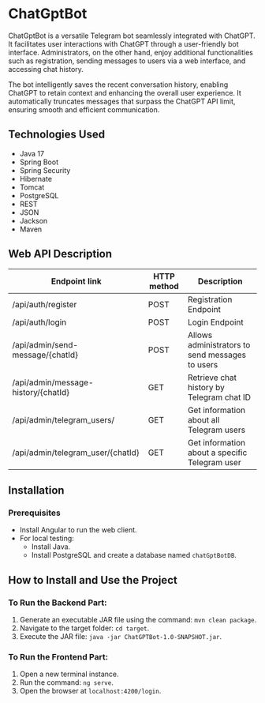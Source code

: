 <h1>ChatGptBot</h1>

<p>ChatGptBot is a versatile Telegram bot seamlessly integrated with ChatGPT. It facilitates user interactions with ChatGPT through a user-friendly bot interface. Administrators, on the other hand, enjoy additional functionalities such as registration, sending messages to users via a web interface, and accessing chat history.</p>

<p>The bot intelligently saves the recent conversation history, enabling ChatGPT to retain context and enhancing the overall user experience. It automatically truncates messages that surpass the ChatGPT API limit, ensuring smooth and efficient communication.</p>

<h2>Technologies Used</h2>
<ul>
    <li>Java 17</li>
    <li>Spring Boot</li>
    <li>Spring Security</li>
    <li>Hibernate</li>
    <li>Tomcat</li>
    <li>PostgreSQL</li>
    <li>REST</li>
    <li>JSON</li>
    <li>Jackson</li>
    <li>Maven</li>
</ul>

<h2>Web API Description</h2>
<table>
    <thead>
        <tr>
            <th>Endpoint link</th>
            <th>HTTP method</th>
            <th>Description</th>
        </tr>
    </thead>
    <tbody>
        <tr>
            <td>/api/auth/register</td>
            <td>POST</td>
            <td>Registration Endpoint</td>
        </tr>
        <tr>
            <td>/api/auth/login</td>
            <td>POST</td>
            <td>Login Endpoint</td>
        </tr>
        <tr>
            <td>/api/admin/send-message/{chatId}</td>
            <td>POST</td>
            <td>Allows administrators to send messages to users</td>
        </tr>
        <tr>
            <td>/api/admin/message-history/{chatId}</td>
            <td>GET</td>
            <td>Retrieve chat history by Telegram chat ID</td>
        </tr>
        <tr>
            <td>/api/admin/telegram_users/</td>
            <td>GET</td>
            <td>Get information about all Telegram users</td>
        </tr>
        <tr>
            <td>/api/admin/telegram_user/{chatId}</td>
            <td>GET</td>
            <td>Get information about a specific Telegram user</td>
        </tr>
    </tbody>
</table>

<h2>Installation</h2>
<h3>Prerequisites</h3>
<ul>
    <li>Install Angular to run the web client.</li>
    <li>For local testing:
        <ul>
            <li>Install Java.</li>
            <li>Install PostgreSQL and create a database named <code>chatGptBotDB</code>.</li>
        </ul>
    </li>
</ul>

<h2>How to Install and Use the Project</h2>
<h3>To Run the Backend Part:</h3>
<ol>
    <li>Generate an executable JAR file using the command: <code>mvn clean package</code>.</li>
    <li>Navigate to the target folder: <code>cd target</code>.</li>
    <li>Execute the JAR file: <code>java -jar ChatGPTBot-1.0-SNAPSHOT.jar</code>.</li>
</ol>

<h3>To Run the Frontend Part:</h3>
<ol>
    <li>Open a new terminal instance.</li>
    <li>Run the command: <code>ng serve</code>.</li>
    <li>Open the browser at <code>localhost:4200/login</code>.</li>
</ol>
